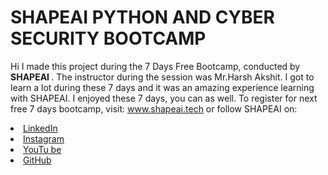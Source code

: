 
# SHAPEAI PYTHON AND CYBER SECURITY BOOTCAMP
Hi I made this project during the 7 Days Free Bootcamp, conducted by <b> SHAPEAI
</b>.
The instructor during the session was Mr.Harsh Akshit. I got to
learn a lot during these 7 days and it was an amazing experience learning with SHAPEAI.
I enjoyed these 7 days, you can as well. To register for next free 7 days bootcamp, visit:
www.shapeai.tech
or follow SHAPEAI on:
<li><a href=
"https://in.linkedin.com/company/shapeai">LinkedIn</a>
<li><a href=
"https://www.instagram.com/shape.ai/?hl=en">Instagram</a>
<li><a
href=
"https://www.youtube.com/channel/UCTUvDLTW9meuDXWcbmISPdA">YouTu
be</a>
<li><a href=
"https://github.com/shapeai">GitHub</a>

